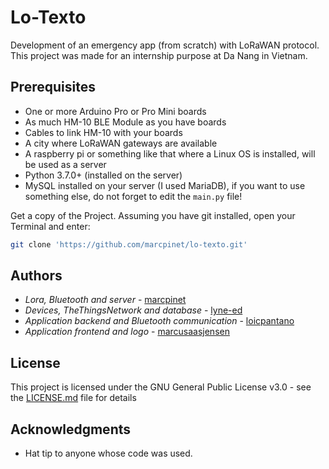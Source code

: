 # Lo-Texto

Development of an emergency app (from scratch) with LoRaWAN protocol. This project was made for an internship purpose at Da Nang in Vietnam.


## Prerequisites

* One or more Arduino Pro or Pro Mini boards
* As much HM-10 BLE Module as you have boards
* Cables to link HM-10 with your boards
* A city where LoRaWAN gateways are available
* A raspberry pi or something like that where a Linux OS is installed, will be used as a server
* Python 3.7.0+ (installed on the server)
* MySQL installed on your server (I used MariaDB), if you want to use something else, do not forget to edit the `main.py` file!

Get a copy of the Project. Assuming you have git installed, open your Terminal and enter:

```bash
git clone 'https://github.com/marcpinet/lo-texto.git'
```

## Authors

* *Lora, Bluetooth and server* - [marcpinet](https://github.com/marcpinet)
* *Devices, TheThingsNetwork and database* - [lyne-ed](https://github.com/lyne-ed)
* *Application backend and Bluetooth communication* - [loicpantano](https://github.com/loicpantano)
* *Application frontend and logo* - [marcusaasjensen](https://github.com/marcusaasjensen)


## License

This project is licensed under the GNU General Public License v3.0 - see the [LICENSE.md](LICENSE.md) file for details

## Acknowledgments

* Hat tip to anyone whose code was used.

